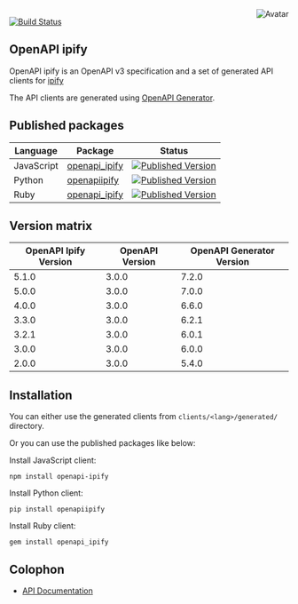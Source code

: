 <img align="right" src="https://raw.github.com/cliffano/openapi-ipify/master/avatar.jpg" alt="Avatar"/>

[![Build Status](https://github.com/cliffano/openapi-ipify/actions/workflows/ci-workflow.yaml/badge.svg)](https://github.com/cliffano/openapi-ipify/actions/workflows/ci-workflow.yaml)
<br/>

OpenAPI ipify
-------------

OpenAPI ipify is an OpenAPI v3 specification and a set of generated API clients for [ipify](https://www.ipify.org/)

The API clients are generated using [OpenAPI Generator](https://openapi-generator.tech/).

Published packages
------------------

| Language | Package | Status |
|----------|---------|--------|
| JavaScript | [openapi_ipify]((http://www.npmjs.com/package/openapi_ipify)) | [![Published Version](https://img.shields.io/npm/v/openapi_ipify.svg)](http://www.npmjs.com/package/openapi_ipify) |
| Python | [openapiipify]((https://pypi.python.org/pypi/openapiipify)) | [![Published Version](https://img.shields.io/pypi/v/openapiipify.svg)](https://pypi.python.org/pypi/openapiipify) |
| Ruby | [openapi_ipify]((https://rubygems.org/gems/openapi_ipify)) | [![Published Version](https://img.shields.io/gem/v/openapi_ipify.svg)](https://rubygems.org/gems/openapi_ipify) |

Version matrix
--------------

| OpenAPI Ipify Version | OpenAPI Version | OpenAPI Generator Version |
|-----------------------|-----------------|---------------------------|
| 5.1.0 | 3.0.0 | 7.2.0 |
| 5.0.0 | 3.0.0 | 7.0.0 |
| 4.0.0 | 3.0.0 | 6.6.0 |
| 3.3.0 | 3.0.0 | 6.2.1 |
| 3.2.1 | 3.0.0 | 6.0.1 |
| 3.0.0 | 3.0.0 | 6.0.0 |
| 2.0.0 | 3.0.0 | 5.4.0 |

Installation
------------

You can either use the generated clients from `clients/<lang>/generated/` directory.

Or you can use the published packages like below:

Install JavaScript client:

    npm install openapi-ipify

Install Python client:

    pip install openapiipify

Install Ruby client:

    gem install openapi_ipify

Colophon
--------

* [API Documentation](https://cliffano.github.io/openapi-ipify/api/latest/)
